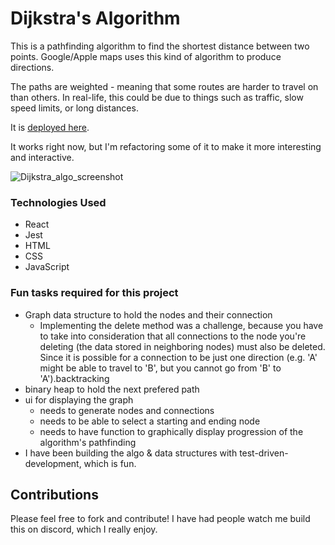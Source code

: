 # Dijkstra's Algorithm

This is a pathfinding algorithm to find the shortest distance between two points. Google/Apple maps uses this kind of algorithm to produce directions.

The paths are weighted - meaning that some routes are harder to travel on than others. In real-life, this could be due to things such as traffic, slow speed limits, or long distances.

It is [deployed here](https://dijkstras-algorithm.netlify.app/).

It works right now, but I'm refactoring some of it to make it more interesting and interactive.

![Dijkstra_algo_screenshot](https://user-images.githubusercontent.com/40727301/146613280-78b35ff1-3744-45db-81db-6111c4a81278.png)

### Technologies Used

- React
- Jest
- HTML
- CSS
- JavaScript

### Fun tasks required for this project

- Graph data structure to hold the nodes and their connection
  - Implementing the delete method was a challenge, because you have to take into consideration that all connections to the node you're deleting (the data stored in neighboring nodes) must also be deleted. Since it is possible for a connection to be just one direction (e.g. 'A' might be able to travel to 'B', but you cannot go from 'B' to 'A').backtracking
- binary heap to hold the next prefered path
- ui for displaying the graph
  - needs to generate nodes and connections
  - needs to be able to select a starting and ending node
  - needs to have function to graphically display progression of the algorithm's pathfinding
- I have been building the algo & data structures with test-driven-development, which is fun.

## Contributions

Please feel free to fork and contribute!
I have had people watch me build this on discord, which I really enjoy.
